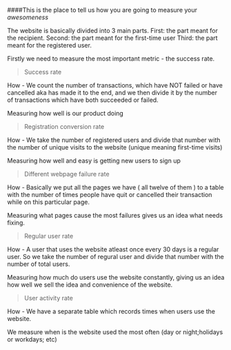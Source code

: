 ####This is the place to tell us how you are going to measure your _awesomeness_

The website is basically divided into 3 main parts.
First: the part meant for the recipient.
Second: the part meant for the first-time user
Third: the part meant for the registered user.

Firstly we need to measure the most important metric - the success rate.
  >Success rate
  
  How - We count the number of transactions, which have NOT failed or have cancelled aka has made it to the end, and we then   divide it by the number of transactions which have both succeeded or failed.

  Measuring how well is our product doing

  >Registration conversion rate
  
  How - We take the number of registered users and divide that number with the number of unique visits to the website (unique   meaning first-time visits)

  Measuring how well and easy is getting new users to sign up

  >Different webpage failure rate
  
  How -  Basically we put all the pages we have ( all twelve of them ) to a table with the number of times people have quit   or cancelled their transaction while on this particular page.

  Measuring what pages cause the most failures gives us an idea what needs fixing.

  >Regular user rate

  How - A user that uses the website atleast once every 30 days is a regular user. So we take the number of regural user and   divide that number with the number of total users.

  Measuring how much do users use the website constantly, giving us an idea how well we sell the idea and convenience of the   website.

  >User activity rate
  
  How - We have a separate table which records times when users use the website.

  We measure when is the website used the most often (day or night;holidays or workdays; etc)
